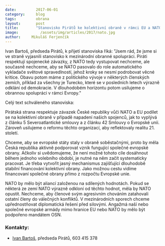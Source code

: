 ```yaml
---
date:         2017-06-01
category:     blog
tags:         obrana
layout:       post
title:        "Stanovisko Pirátů ke kolektivní obraně v rámci EU a NATO"
image:          /assets/img/articles/2017/nato.jpg
author:     Mikuláš Ferjenčík
---
```


Ivan Bartoš, předseda Pirátů, k přijetí stanoviska říká: "Jsem rád, že jsme si ve straně vyjasnili stanovisko k mezinárodní obranné spolupráci. Piráti respektují spojenecké závazky, z NATO tedy vystupovat nechceme, ale současně nechceme, aby se NATO pasovalo do role automatického vykladače světové spravedlností, jehož kroky se nesmí podrobovat věcné kritice. Obavu potom máme z politického vývoje v některých členských zemích, příklad za všechny je Turecko, které se v posledních letech výrazně odklání od demokracie. V dlouhodobém horizontu potom usilujeme o obrannou spolupráci v rámci Evropy."

Celý text schváleného stanoviska:

Pirátská strana respektuje závazek České republiky vůči NATO a EU podílet se na kolektivní obraně v případě napadení našich spojenců, jak to vyplývá z článku 5 Severoatlantické smlouvy a z článku 42 Smlouvy o Evropské unii. Zároveň usilujeme o reformu těchto organizací, aby reflektovaly realitu 21. století.

Chceme, aby se evropské státy staly v obraně soběstačnými, proto by měla Česká republika aktivně podporovat vznik fungující společné evropské obrany. Ačkoliv si uvědomujeme, že není možné tohoto cíle dosáhnout během jednoho volebního období, je nutné na něm začít systematicky pracovat. Je třeba vytvořit jasný mechanismus zajišťující dlouhodobě stabilní financování kolektivní obrany. Jako možnou cestu vidíme financovaní společné obrany přímo z rozpočtu Evropské unie.

NATO by mělo být aliancí založenou na sdílených hodnotách. Pokud se některá ze zemí NATO výrazně odkloní od těchto hodnot, měla by NATO opustit. Nechceme, aby členové svým agresivním chováním zatahovali ostatní členy do válečných konfliktů. V mezinárodních sporech chceme upřednostňovat diplomatická řešení před silovými. Angažmá naší nebo společné evropské armády mimo hranice EU nebo NATO by mělo být podpořeno mandátem OSN.

### Kontakty:

* [Ivan Bartoš](https://www.pirati.cz/lide/ivan-bartos/), předseda Pirátů, 603 415 378
